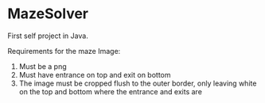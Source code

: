 # MazeSolver

First self project in Java.

Requirements for the maze Image: 
1) Must be a png
2) Must have entrance on top and exit on bottom
3) The image must be cropped flush to the outer border, only leaving white on the top and bottom where the entrance and exits are
